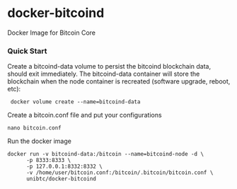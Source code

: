 # docker-bitcoind
Docker Image for Bitcoin Core

### Quick Start
Create a bitcoind-data volume to persist the bitcoind blockchain data, should exit immediately. The bitcoind-data container will store the blockchain when the node container is recreated (software upgrade, reboot, etc):
```
 docker volume create --name=bitcoind-data
```
Create a bitcoin.conf file and put your configurations
```
nano bitcoin.conf
```

Run the docker image
```
docker run -v bitcoind-data:/bitcoin --name=bitcoind-node -d \
      -p 8333:8333 \
      -p 127.0.0.1:8332:8332 \
      -v /home/user/bitcoin.conf:/bitcoin/.bitcoin/bitcoin.conf \
      unibtc/docker-bitcoind
```